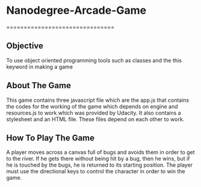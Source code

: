 # Nanodegree-Arcade-Game
===============================

## Objective
To use object oriented programming tools such as classes and the this keyword in making a game

## About The Game

This game contains three javascript file which are the app.js that contains the codes for the working of the game which depends on engine and resources.js to work which was provided by Udacity. It also contains a stylesheet and an HTML file. These files depend on each other to work.

## How To Play The Game

A player moves across a canvas full of bugs and avoids them in order to get to the river. If he gets there without being hit by a bug, then he wins, but if he is touched by the bugs, he is returned to its starting position. The player must use the directional keys to control the character in order to win the game.
